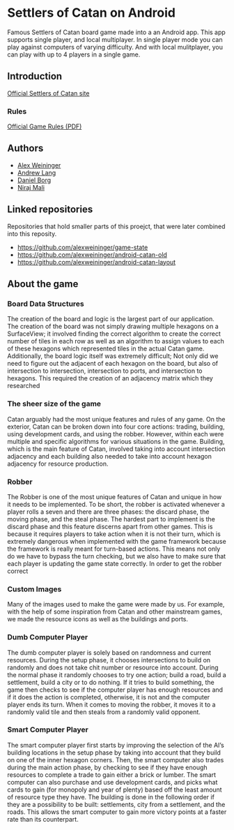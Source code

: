 # Settlers of Catan on Android

Famous Settlers of Catan board game made into a an Android app. This app supports single player, and local multiplayer. In single player mode you can play against computers of varying difficulty. And with local mulitplayer, you can play with up to 4 players in a single game.

## Introduction

[Official Settlers of Catan site](https://www.catan.com/game/catan)

### Rules

[Official Game Rules (PDF)](https://www.catan.com/files/downloads/catan_5th_ed_rules_eng_150303.pdf)

## Authors

- [Alex Weininger](https://github.com/alexweininger)
- [Andrew Lang](https://github.com/AndrewLang98)
- [Daniel Borg](https://github.com/dborg291)
- [Niraj Mali](https://github.com/malin383)

## Linked repositories

Repositories that hold smaller parts of this proejct, that were later combined into this reposity.

- <https://github.com/alexweininger/game-state>
- <https://github.com/alexweininger/android-catan-old>
- <https://github.com/alexweininger/android-catan-layout>

## About the game

### Board Data Structures

The creation of the board and logic is the largest part of our application. The creation of the board was not simply drawing multiple hexagons on a SurfaceView; it involved finding the correct algorithm to create the correct number of tiles in each row as well as an algorithm to assign values to each of these hexagons which represented tiles in the actual Catan game. Additionally, the board logic itself was extremely difficult; Not only did we need to figure out the adjacent of each hexagon on the board, but also of intersection to intersection, intersection to ports, and intersection to hexagons. This required the creation of an adjacency matrix which they researched

### The sheer size of the game

Catan arguably had the most unique features and rules of any game. On the exterior, Catan can be broken down into four core actions: trading, building, using development cards, and using the robber. However, within each were multiple and specific algorithms for various situations in the game. Building, which is the main feature of Catan, involved taking into account intersection adjacency and each building also needed to take into account hexagon adjacency for resource production. 

### Robber

The Robber is one of the most unique features of Catan and unique in how it needs to be implemented. To be short, the robber is activated whenever a player rolls a seven and there are three phases: the discard phase, the moving phase, and the steal phase. The hardest part to implement is the discard phase and this feature discerns apart from other games. This is because it requires players to take action when it is not their turn, which is extremely dangerous when implemented with the game framework because the framework is really meant for turn-based actions. This means not only do we have to bypass the turn checking, but we also have to make sure that each player is updating the game state correctly. In order to get the robber correct

### Custom Images

Many of the images used to make the game were made by us.  For example, with the help of some inspiration from Catan and other mainstream games, we made the resource icons as well as the buildings and ports.

### Dumb Computer Player
	
The dumb computer player is solely based on randomness and current resources. During the setup phase, it chooses intersections to build on randomly and does not take chit number or resource into account. During the normal phase it randomly chooses to try one action; build a road, build a settlement, build a city or to do nothing. If it tries to build something, the game then checks to see if the computer player has enough resources and if it does the action is completed, otherwise, it is not and the computer player ends its turn. When it comes to moving the robber, it moves it to a randomly valid tile and then steals from a randomly valid opponent.

### Smart Computer Player

The smart computer player first starts by improving the selection of the AI’s building locations in the setup phase by taking into account that they build on one of the inner hexagon corners.  Then, the smart computer also trades during the main action phase, by checking to see if they have enough resources to complete a trade to gain either a brick or lumber.  The smart computer can also purchase and use development cards, and picks what cards to gain (for monopoly and year of plenty) based off the least amount of resource type they have.  The building is done in the following order if they are a possibility to be built: settlements, city from a settlement, and the roads.  This allows the smart computer to gain more victory points at a faster rate than its counterpart.

